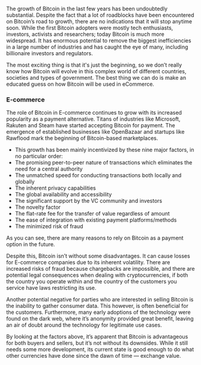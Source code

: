 The growth of Bitcoin in the last few years has been undoubtedly substantial. Despite the fact that a lot of roadblocks have been encountered on Bitcoin’s road to growth, there are no indications that it will stop anytime soon. While the first Bitcoin adopters were mostly tech enthusiasts, investors, activists and researchers; today Bitcoin is much more widespread. It has enormous potential to remove the biggest inefficiencies in a large number of industries and has caught the eye of many, including billionaire investors and regulators. 

The most exciting thing is that it's just the beginning, so we don’t really know how Bitcoin will evolve in this complex world of different countries, societies and types of government. The best thing we can do is make an educated guess on how Bitcoin will be used in eCommerce.

### E-commerce
The role of Bitcoin in E-commerce continues to grow with its increased popularity as a payment alternative. Titans of industries like Microsoft, Rakuten and Steam have started accepting Bitcoin for payment. The emergence of established businesses like OpenBazaar and startups like Rawflood mark the beginning of Bitcoin-based marketplaces.

- This growth has been mainly incentivized by these nine major factors, in no particular order:
- The promising peer-to-peer nature of transactions which eliminates the need for a central authority
- The unmatched speed for conducting transactions both locally and globally
- The inherent privacy capabilities
- The global availability and accessibility
- The significant support by the VC community and investors
- The novelty factor
- The flat-rate fee for the transfer of value regardless of amount
- The ease of integration with existing payment platforms/methods
- The minimized risk of fraud 

As you can see, there are many reasons to rely on Bitcoin as a payment option in the future. 

Despite this, Bitcoin isn’t without some disadvantages. It can cause losses for E-commerce companies due to its inherent volatility. There are increased risks of fraud because chargebacks are impossible, and there are potential legal consequences when dealing with cryptocurrencies, if both the country you operate within and the country of the customers you service have laws restricting its use.

Another potential negative for parties who are interested in selling Bitcoin is the inability to gather consumer data. This however, is often beneficial for the customers. Furthermore, many early adoptions of the technology were found on the dark web, where it’s anonymity provided great benefit, leaving an air of doubt around the technology for legitimate use cases.

By looking at the factors above, it’s apparent that Bitcoin is advantageous for both buyers and sellers, but it’s not without its downsides. While it still needs some more development, its current state is good enough to do what other currencies have done since the dawn of time — exchange value.
